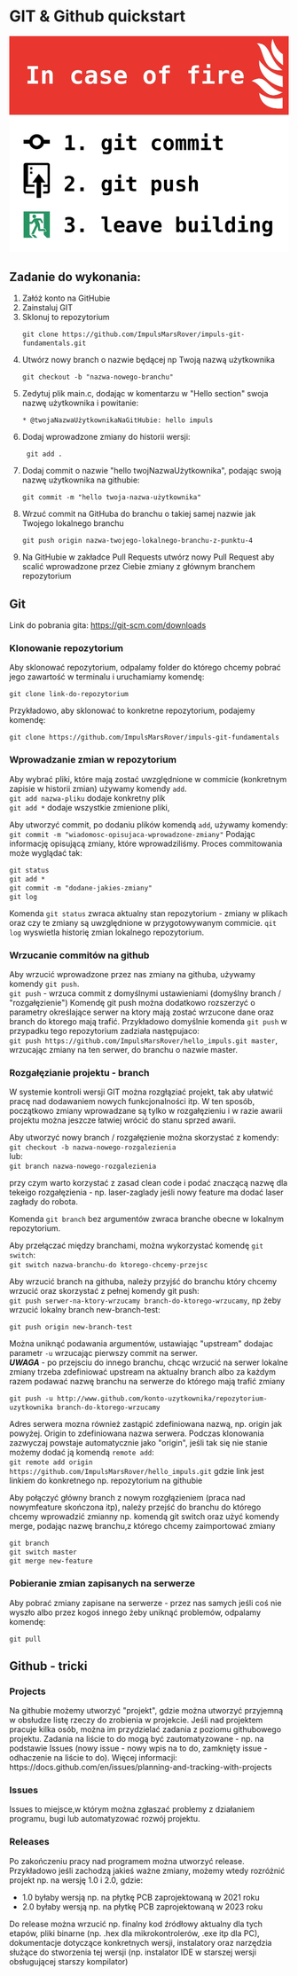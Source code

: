 <h1>GIT & Github quickstart</h1>

![In case of fire: 1) git commit 2) git push 3) leave building](/instructions.jpg)

<h2>Zadanie do wykonania:</h2>
  <p>
  
  <ol>
  <li>Załóż konto na GitHubie</li>
  <li>Zainstaluj GIT</li>
  <li>Sklonuj to repozytorium</li>
    
    git clone https://github.com/ImpulsMarsRover/impuls-git-fundamentals.git
  <li>Utwórz nowy branch o nazwie będącej np Twoją nazwą użytkownika</li>

    git checkout -b "nazwa-nowego-branchu"
  <li>Zedytuj plik main.c, dodając w komentarzu w "Hello section" swoja nazwę użytkownika i powitanie: </li> 
    
    * @twojaNazwaUżytkownikaNaGitHubie: hello impuls

   <li>Dodaj wprowadzone zmiany do historii wersji:</li>

     git add .
    
  <li>Dodaj commit o nazwie "hello twojNazwaUżytkownika", podając swoją nazwę użytkownika na githubie:</li>
    
    git commit -m "hello twoja-nazwa-użytkownika"
  <li>Wrzuć commit na GitHuba do branchu o takiej samej nazwie jak Twojego lokalnego branchu</li>
  
    git push origin nazwa-twojego-lokalnego-branchu-z-punktu-4
  <li>Na GitHubie w zakładce Pull Requests utwórz nowy Pull Request aby scalić wprowadzone przez Ciebie zmiany z głównym branchem repozytorium</li>
  </ol>
  </p>



<h2>Git</h2>

<p>

  Link do pobrania gita: https://git-scm.com/downloads
</p>

<h3>Klonowanie repozytorium</h3>

<p>
  
  Aby sklonować repozytorium, odpalamy folder do którego chcemy pobrać jego zawartość w terminalu i uruchamiamy komendę:  
```
git clone link-do-repozytorium  
```  
  Przykładowo, aby sklonować to konkretne repozytorium, podajemy komendę:  
  ```
  git clone https://github.com/ImpulsMarsRover/impuls-git-fundamentals
```
</p>


<h3>Wprowadzanie zmian w repozytorium</h3>
<p>

  Aby wybrać pliki, które mają zostać uwzględnione w commicie (konkretnym zapisie w historii zmian) używamy komendy `add`.  
  `git add nazwa-pliku` dodaje konkretny plik  
  `git add *` dodaje wszystkie zmienione pliki, 

</p>

<p>

  Aby utworzyć commit, po dodaniu plików komendą `add`, używamy komendy:  
  `git commit -m "wiadomosc-opisujaca-wprowadzone-zmiany"`
  Podając informację opisującą zmiany, które wprowadziliśmy. Proces commitowania może wyglądać tak:


```
git status
git add *
git commit -m "dodane-jakies-zmiany"
git log
```
Komenda `git status` zwraca aktualny stan repozytorium - zmiany w plikach oraz czy te zmiany są uwzględnione w przygotowywanym commicie. `qit log` wyswietla historię zmian lokalnego repozytorium.
</p>

<h3>Wrzucanie commitów na github</h3>
<p>
  
  Aby wrzucić wprowadzone przez nas zmiany na githuba, używamy komendy `git push`.  
  `git push` - wrzuca commit z domyślnymi ustawieniami (domyślny branch / "rozgałęzienie")
  Komendę git push można dodatkowo rozszerzyć o parametry określające serwer na ktory mają zostać wrzucone dane oraz branch do ktorego mają trafić. Przykładowo domyślnie komenda `git push` w przypadku tego repozytorium zadziała następujaco:  
  `git push https://github.com/ImpulsMarsRover/hello_impuls.git master`, wrzucając zmiany na ten serwer, do branchu o nazwie master.
  
</p>

<h3>Rozgałęzianie projektu - branch</h3>
<p>
  W systemie kontroli wersji GIT można rozgłąziać projekt, tak aby ułatwić pracę nad dodawaniem nowych funkcjonalności itp. W ten sposób, początkowo zmiany wprowadzane są tylko w rozgałęzieniu i w razie awarii projektu można jeszcze łatwiej wrócić do stanu sprzed awarii.
</p>
<p>

  Aby utworzyć nowy branch / rozgałęzienie można skorzystać z komendy:  
  `git checkout -b nazwa-nowego-rozgalezienia`  
  lub:  
  `git branch nazwa-nowego-rozgalezienia`
  
  przy czym warto korzystać z zasad clean code i podać znaczącą nazwę dla tekeigo rozgałęzienia - np. laser-zaglady jeśli nowy feature ma dodać laser zagłady do robota.

  Komenda `git branch` bez argumentów zwraca branche obecne w lokalnym repozytorium.  
</p>

<p>
  
  Aby przełączać między branchami, można wykorzystać komendę `git switch`:  
  `git switch nazwa-branchu-do ktorego-chcemy-przejsc`
</p>

<p>

  Aby wrzucić branch na githuba, należy przyjść do branchu który chcemy wrzucić oraz skorzystać z pełnej komendy git push:  
  `git push serwer-na-ktory-wrzucamy branch-do-ktorego-wrzucamy`, np żeby wrzucić lokalny branch new-branch-test:  
  ```
  git push origin new-branch-test
```
Można uniknąć podawania argumentów, ustawiając "upstream" dodajac parametr `-u` wrzucając pierwszy commit na serwer.  
***UWAGA*** - po przejsciu do innego branchu, chcąc wrzucić na serwer lokalne zmiany trzeba zdefiniować upstream na aktualny branch albo za każdym razem podawać nazwę branchu na serwerze do którego mają trafić zmiany
```
git push -u http://www.github.com/konto-uzytkownika/repozytorium-uzytkownika branch-do-ktorego-wrzucamy
```
Adres serwera mozna również zastąpić zdefiniowana nazwą, np. origin jak powyżej.
Origin to zdefiniowana nazwa serwera. Podczas klonowania zazwyczaj powstaje automatycznie jako "origin", jeśli tak się nie stanie możemy dodać ją komendą `remote add`:  
  `git remote add origin https://github.com/ImpulsMarsRover/hello_impuls.git` gdzie link jest linkiem do konkretnego np. repozytorium na githubie

  Aby połączyć główny branch z nowym rozgłązieniem (praca nad nowymfeature skończona itp), należy przejść do branchu do którego chcemy wprowadzić zmianny np. komendą git switch oraz użyć komendy merge, podając nazwę branchu,z którego chcemy zaimportować zmiany

```
git branch
git switch master
git merge new-feature
```

</p>

<h3>Pobieranie zmian zapisanych na serwerze</h3>

<p>

  Aby pobrać zmiany zapisane na serwerze - przez nas samych jeśli coś nie wyszło albo przez kogoś innego żeby uniknąć problemów, odpalamy komendę:  
  ```
  git pull
```
</p>


<h2>Github - tricki</h2>

<h3>Projects</h3>

<p>
  Na githubie możemy utworzyć "projekt", gdzie można utworzyć przyjemną w obsłudze listę rzeczy do zrobienia w projekcie.
  Jeśli nad projektem pracuje kilka osób, można im przydzielać zadania z poziomu githubowego projektu.
  Zadania na liście to do mogą być zautomatyzowane - np. na podstawie Issues (nowy issue - nowy wpis na to do, zamknięty issue - odhaczenie na liście to do).
  Więcej informacji: https://docs.github.com/en/issues/planning-and-tracking-with-projects  
</p>

<h3>Issues</h3>

<p>

  Issues to miejsce,w którym można zgłaszać problemy z działaniem programu, bugi lub automatyzować rozwój projektu.
</p>

<h3>Releases</h3>

<p>

  Po zakończeniu pracy nad programem można utworzyć release.  
  Przykładowo jeśli zachodzą jakieś ważne zmiany, możemy wtedy rozróżnić projekt np. na wersję 1.0 i 2.0, gdzie:

  <ul>
    <li>1.0 byłaby wersją np. na płytkę PCB zaprojektowaną w 2021 roku</li>
    <li>2.0 byłaby wersją np. na płytkę PCB zaprojektowaną w 2023 roku</li>
  </ul>

  Do release można wrzucić np. finalny kod źródłowy aktualny dla tych etapów, pliki binarne (np. .hex dla mikrokontrolerów, .exe itp dla PC), dokumentacje dotyczące konkretnych wersji, instalatory oraz narzędzia służące do stworzenia tej wersji (np. instalator IDE w starszej wersji obsługującej starszy kompilator)
</p>
